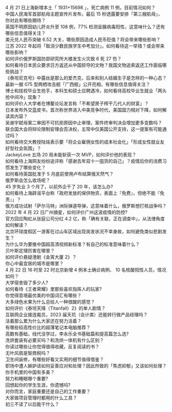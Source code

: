 4 月 21 日上海新增本土「 1931+15698 」，死亡病例 11 例，目前情况如何？  
中国人民海军首部航母主题宣传片发布，最后 15 秒透露要安排「第三艘航母」，你对此有哪些期待？  
英国不明原因幼儿肝炎升至 108 例，77% 检测呈腺病毒阳性，这意味什么？还有哪些信息值得关注？  
美元兑人民币突破 6.52 大关，哪些原因造成人民币贬值？将会带来哪些影响？  
江苏 2022 年起将「取消少数民族学生中考加分」，如何看待这一举措？或会带来哪些影响？  
如何评价俄罗斯国防部研究所大楼发生火灾致 6 死 27 伤？  
如何看待日本民众要求日方返还从中国掠夺的文物？我国文物追索返还工作面临哪些挑战？  
《泰坦尼克号》中露丝是那么的爱杰克，后来和别人结婚生子是怎样的一种心态？  
最新一艘 075 型两栖攻击舰「广西舰」公开亮相，有哪些信息值得关注？  
博士和技校毕业生抢手，本科生和硕士应聘遇冷，如何看待高校毕业生就业「两头抢中间冷」现象？  
如何评价人大学者在博鳌论坛发言称「不希望房子榨干几代人的财富」？  
日本发布外交蓝皮书，首次称世界进入中美竞争时代，美国国力相对下降，如何解读其内容？  
吴谢宇弑母案二审因不可抗拒原因中止审理，案件终审判决会增加更多变数吗？  
联合国大会将辩论限制安理会否决权，五常中仅美国公开支持，这一提案有可能通过吗？  
如何看待交大教授陆铭表示要「将企业雇佣女性的成本社会化」「形成女性就业友好型社会氛围」？  
JackeyLove 五场 20 局未能斩获一次 MVP，如何评价他的表现？  
如何看待上海网友纷纷追评称「感谢去年双十一囤货的自己」？疫情后你的消费习惯发生了哪些变化？  
如何看待英国批准于 5 月底前使用卢布结算俄天然气？  
俄罗斯会怎么收场呢？  
45 岁失业 3 个月了，以前外企干了 20 年，该怎么办?  
如何看待上海辟谣平台称「政府发放的保供物资，表面上『免费』，但绝不能『免责』」？  
俄方成功试射「萨尔马特」洲际弹道导弹，这意味着什么，俄罗斯想打核战争吗？  
2022 年 4 月 22 日广州摘星，如何评价广州这波疫情的防控?  
官方回应陶虹从张庭公司分红 4.2 亿，称「确有关联，正在调查中」，从法律角度如何解读？  
北京环球度假区一游客在过山车区域出现突发状况不幸身故，如何避免类似悲剧发生？  
为什么华为要推中国超高清视频新标准？有自己的标准意味着什么？  
贝叶斯定理厉害在哪里？  
如何评价悬疑港剧《金宵大厦 2》？  
你心中最宜居的城市是哪里？  
4 月 22 日 16 时至 22 时北京新增 4 例本土确诊病例、 10 名核酸阳性人员，情况如何？  
大学宿舍毁了多少人?  
如何看待《王者荣耀》里那些喜欢指挥人的玩家?  
你觉得意境最优美的中国词汇有哪些？  
大多绿色水果为什么总给人一种很酸的感觉？  
如何评价《泰坦天降（Titanfall）2》的单人剧情？  
互联网企业接连裁员，2023 届天坑（会计类）还能转行做产品经理吗？  
活着那么累为什么大家还在努力活着？  
有哪些较高性价比的超薄笔记本电脑推荐？  
高数有基础，线代没学过，李永乐全书基础篇和提高篇怎么选?  
洗烘套装有必要买吗？和洗烘一体机有什么区别？  
你读过哪些让你觉得值得收藏，反复阅读的书？  
无叶风扇是智商税吗？  
卫生间装修，有哪些好看又实用的细节值得借鉴？  
职场中遭人嫉妒该如何妥善应对和处理？因此所致的「焦虑抑郁」又该如何处理？  
你手机里的中国有多美？  
努力和睡眠哪个重要?  
回想起你的学生生涯，你遗憾吗?  
对你而言，家庭重要还是自己的工作重要？  
大家做项目管理时都用的什么工具？  
初三不读了以后能干什么？  
